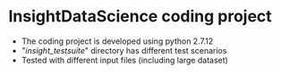# InsightDataScience coding project
  - The coding project is developed using python 2.7.12
  - "*insight_testsuite*" directory has different test scenarios
  - Tested with different input files (including large dataset)
